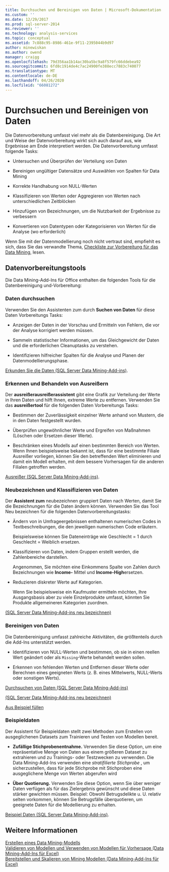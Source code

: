 ```yaml
---
title: Durchsuchen und Bereinigen von Daten | Microsoft-Dokumentation
ms.custom: ''
ms.date: 12/29/2017
ms.prod: sql-server-2014
ms.reviewer: ''
ms.technology: analysis-services
ms.topic: conceptual
ms.assetid: 7c888c95-8986-461e-9f11-2395044b9d97
author: minewiskan
ms.author: owend
manager: craigg
ms.openlocfilehash: 79d356aa1b14ac30ba5bc9a8f579fc66ddebea92
ms.sourcegitcommit: 6fd8c1914de4c7ac24900fe388ecc7883c740077
ms.translationtype: MT
ms.contentlocale: de-DE
ms.lasthandoff: 04/26/2020
ms.locfileid: "66081272"
---
```

# <a name="exploring-and-cleaning-data"></a>Durchsuchen und Bereinigen von Daten
  Die Datenvorbereitung umfasst viel mehr als die Datenbereinigung. Die Art und Weise der Datenvorbereitung wirkt sich auch darauf aus, wie Ergebnisse am Ende interpretiert werden. Die Datenvorbereitung umfasst folgende Tasks:  
  
-   Untersuchen und Überprüfen der Verteilung von Daten  
  
-   Bereinigen ungültiger Datensätze und Auswählen von Spalten für Data Mining  
  
-   Korrekte Handhabung von NULL-Werten  
  
-   Klassifizieren von Werten oder Aggregieren von Werten nach unterschiedlichen Zeitblöcken  
  
-   Hinzufügen von Bezeichnungen, um die Nutzbarkeit der Ergebnisse zu verbessern  
  
-   Konvertieren von Datentypen oder Kategorisieren von Werten für die Analyse (wo erforderlich)  
  
 Wenn Sie mit der Datenmodellierung noch nicht vertraut sind, empfiehlt es sich, dass Sie das verwandte Thema, [Checkliste zur Vorbereitung für das Data Mining](checklist-of-preparation-for-data-mining.md), lesen.  
  
## <a name="data-preparation-tools"></a>Datenvorbereitungstools  
 Die Data Mining-Add-Ins für Office enthalten die folgenden Tools für die Datenbereinigung und-Vorbereitung:  
  
### <a name="explore-data"></a>Daten durchsuchen  
 Verwenden Sie den Assistenten zum durch **Suchen von Daten** für diese Daten Vorbereitungs Tasks:  
  
-   Anzeigen der Daten in der Vorschau und Ermitteln von Fehlern, die vor der Analyse korrigiert werden müssen.  
  
-   Sammeln statistischer Informationen, um das Gleichgewicht der Daten und die erforderlichen Cleanuptasks zu verstehen.  
  
-   Identifizieren hilfreicher Spalten für die Analyse und Planen der Datenmodellierungsphase.  
  
 [Erkunden Sie die Daten &#40;SQL Server Data Mining-Add-ins&#41;](explore-data-sql-server-data-mining-add-ins.md).  
  
### <a name="detect-and-handle-outliers"></a>Erkennen und Behandeln von Ausreißern  
 Der **ausreißerausreißerassistent** gibt eine Grafik zur Verteilung der Werte in Ihren Daten und hilft Ihnen, extreme Werte zu entfernen. Verwenden Sie das **ausreißertool** für die folgenden Daten Vorbereitungs Tasks:  
  
-   Bestimmen der Zuverlässigkeit einzelner Werte anhand von Mustern, die in den Daten festgestellt wurden.  
  
-   Überprüfen ungewöhnlicher Werte und Ergreifen von Maßnahmen (Löschen oder Ersetzen dieser Werte).  
  
-   Beschränken eines Modells auf einen bestimmten Bereich von Werten. Wenn Ihnen beispielsweise bekannt ist, dass für eine bestimmte Filiale Ausreißer vorliegen, können Sie den betreffenden Wert eliminieren und damit ein Modell erhalten, mit dem bessere Vorhersagen für die anderen Filialen getroffen werden.  
  
 [Ausreißer &#40;SQL Server Data Mining-Add-ins&#41;](outliers-sql-server-data-mining-add-ins.md).  
  
### <a name="relabel-and-bin-data"></a>Neubezeichnen und Klassifizieren von Daten  
 Der **Assistent zum** neubezeichnen gruppiert Daten nach Werten, damit Sie die Bezeichnungen für die Daten ändern können. Verwenden Sie das Tool Neu bezeichnen für die folgenden Datenvorbereitungstasks:  
  
-   Ändern von in Umfrageergebnissen enthaltenen numerischen Codes in Textbeschreibungen, die den jeweiligen numerischen Code erläutern.  
  
     Beispielsweise können Sie Dateneinträge wie Geschlecht = 1 durch Geschlecht = Weiblich ersetzen.  
  
-   Klassifizieren von Daten, indem Gruppen erstellt werden, die Zahlenbereiche darstellen.  
  
     Angenommen, Sie möchten eine Einkommens Spalte von Zahlen durch Bezeichnungen wie **Income-** Mittel und **Income-High**ersetzen.  
  
-   Reduzieren diskreter Werte auf Kategorien.  
  
     Wenn Sie beispielsweise ein Kaufmuster ermitteln möchten, Ihre Ausgangsbasis aber zu viele Einzelprodukte umfasst, könnten Sie Produkte allgemeineren Kategorien zuordnen.  
  
 [&#40;SQL Server Data Mining-Add-ins neu bezeichnen&#41;](relabel-sql-server-data-mining-add-ins.md)  
  
### <a name="cleanse-data"></a>Bereinigen von Daten  
 Die Datenbereinigung umfasst zahlreiche Aktivitäten, die größtenteils durch die Add-Ins unterstützt werden.  
  
-   Identifizieren von NULL-Werten und bestimmen, ob sie in einen reellen Wert geändert oder als `Missing`-Werte behandelt werden sollen.  
  
-   Erkennen von fehlenden Werten und Entfernen dieser Werte oder Berechnen eines geeigneten Werts (z. B. eines Mittelwerts, NULL-Werts oder sonstigen Werts).  
  
 [Durchsuchen von Daten &#40;SQL Server Data Mining-Add-ins&#41;](explore-data-sql-server-data-mining-add-ins.md)  
  
 [&#40;SQL Server Data Mining-Add-ins neu bezeichnen&#41;](relabel-sql-server-data-mining-add-ins.md)  
  
 [Aus Beispiel füllen](fill-from-example-table-analysis-tools-for-excel.md)  
  
### <a name="sample-data"></a>Beispieldaten  
 Der Assistent für Beispieldaten stellt zwei Methoden zum Erstellen von ausgeglichenen Datasets zum Trainieren und Testen von Modellen bereit.  
  
-   **Zufällige Stichprobenentnahme.** Verwenden Sie diese Option, um eine repräsentative Menge von Daten aus einem größeren Dataset zu extrahieren und zu Trainings- oder Testzwecken zu verwenden. Die Data Mining-Add-Ins verwenden eine *stratifilierte Stichprobe* , um sicherzustellen, dass für jede Stichprobe mit Stichproben eine ausgeglichene Menge von Werten abgerufen wird  
  
-   **Über Quotierung.** Verwenden Sie diese Option, wenn Sie über weniger Daten verfügen als für das Zielergebnis gewünscht und diese Daten stärker gewichten müssen. Beispiel: Obwohl Betrugsdelikte u. U. relativ selten vorkommen, können Sie Betrugsfälle überquotieren, um geeignete Daten für die Modellierung zu erhalten.  
  
 [Beispiel Daten &#40;SQL Server Data Mining-Add-ins&#41;](sample-data-sql-server-data-mining-add-ins.md).  
  
## <a name="see-also"></a>Weitere Informationen  
 [Erstellen eines Data Mining-Modells](creating-a-data-mining-model.md)   
 [Validieren von Modellen und Verwenden von Modellen für Vorhersage &#40;Data Mining-Add-Ins für Excel&#41;](validating-models-and-using-models-for-prediction-data-mining-add-ins-for-excel.md)   
 [Bereitstellen und Skalieren von Mining Modellen &#40;Data Mining-Add-Ins für Excel&#41;](deploying-and-scaling-mining-models-data-mining-add-ins-for-excel.md)  
  
  
